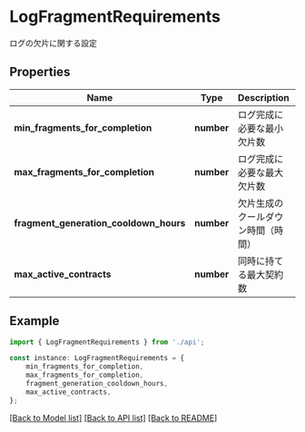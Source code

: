 # LogFragmentRequirements

ログの欠片に関する設定

## Properties

Name | Type | Description | Notes
------------ | ------------- | ------------- | -------------
**min_fragments_for_completion** | **number** | ログ完成に必要な最小欠片数 | [optional] [default to 3]
**max_fragments_for_completion** | **number** | ログ完成に必要な最大欠片数 | [optional] [default to 10]
**fragment_generation_cooldown_hours** | **number** | 欠片生成のクールダウン時間（時間） | [optional] [default to 24]
**max_active_contracts** | **number** | 同時に持てる最大契約数 | [optional] [default to 5]

## Example

```typescript
import { LogFragmentRequirements } from './api';

const instance: LogFragmentRequirements = {
    min_fragments_for_completion,
    max_fragments_for_completion,
    fragment_generation_cooldown_hours,
    max_active_contracts,
};
```

[[Back to Model list]](../README.md#documentation-for-models) [[Back to API list]](../README.md#documentation-for-api-endpoints) [[Back to README]](../README.md)
